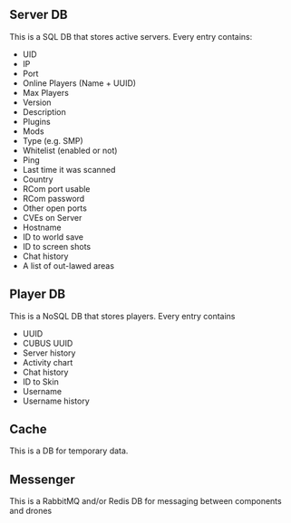 
## Server DB

This is a SQL DB that stores active servers. Every entry contains:
- UID
- IP
- Port
- Online Players (Name + UUID)
- Max Players
- Version
- Description
- Plugins
- Mods
- Type (e.g. SMP)
- Whitelist (enabled or not)
- Ping
- Last time it was scanned
- Country
- RCom port usable
- RCom password
- Other open ports
- CVEs on Server
- Hostname
- ID to world save
- ID to screen shots
- Chat history
- A list of out-lawed areas 

## Player DB

This is a NoSQL DB that stores players. Every entry contains
- UUID
- CUBUS UUID
- Server history
- Activity chart
- Chat history
- ID to Skin
- Username
- Username history


## Cache

This is a DB for temporary data.


## Messenger

This is a RabbitMQ and/or Redis DB for messaging between components and drones